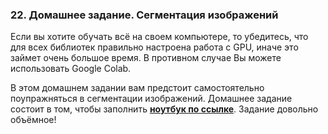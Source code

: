 ### 22. Домашнее задание. Сегментация изображений

Если вы хотите обучать всё на своем компьютере, то убедитесь, что для всех библиотек правильно настроена работа с GPU, иначе это займет очень большое время. В противном случае Вы можете использовать Google Colab.

В этом домашнем задании вам предстоит самостоятельно поупражняться в сегментации изображений. Домашнее задание состоит в том, чтобы заполнить [**ноутбук по ссылке**](./[hw]semantic_segmentation.ipynb). Задание довольно объёмное!
